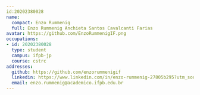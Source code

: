 ```yaml
---
id:20202380028
name:
  compact: Enzo Rummenig
  full: Enzo Rummenig Anchieta Santos Cavalcanti Farias
avatar: https://github.com/EnzoRummenigIF.png
occupations:
- id: 20202380028
  type: student
  campus: ifpb-jp
  course: cstrc
addresses:
  github: https://github.com/enzorummenigif
  linkedin: https://www.linkedin.com/in/enzo-rummenig-27805b295?utm_source=share&utm_campaign=share_via&utm_content=profile&utm_medium=android_app
  email: enzo.rummenig@academico.ifpb.edu.br
---
```

